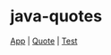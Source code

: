 # java-quotes
[App](/src/main/java/javaquotes/App.java) | [Quote](/src/main/java/javaquotes/Quote.java) | 
[Test](/src/test/java/javaquotes/AppTest)